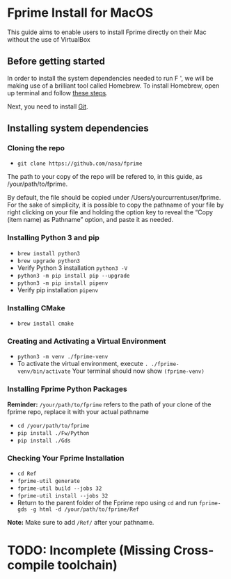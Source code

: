 # Fprime Install for MacOS

This guide aims to enable users to install Fprime directly on their Mac without the use of VirtualBox

## Before getting started

In order to install the system dependencies needed to run F ', we will be making use of a brilliant tool called Homebrew. To install Homebrew, open up terminal and follow [these steps](https://docs.laurentlao.com/#/mac/setting-mac-terminal?id=installing-brew).


Next, you need to install [Git](https://docs.laurentlao.com/#/mac/setting-mac-terminal?id=installing-git).

## Installing system dependencies

### Cloning the repo

* `git clone https://github.com/nasa/fprime`

The path to your copy of the repo will be refered to, in this guide, as /your/path/to/fprime. 

By default, the file should be copied under /Users/yourcurrentuser/fprime. For the sake of simplicity, it is possible to copy the pathname of your file by right clicking on your file and holding the option key to reveal the “Copy (item name) as Pathname” option, and paste it as needed.


### Installing Python 3 and pip

* `brew install python3`
* `brew upgrade python3`
* Verify Python 3 installation `python3 -V`
* `python3 -m pip install pip --upgrade`
* `python3 -m pip install pipenv`
* Verify pip installation `pipenv`


### Installing CMake

* `brew install cmake`

### Creating and Activating a Virtual Environment
* `python3 -m venv ./fprime-venv`
* To activate the virtual environment, execute  `. ./fprime-venv/bin/activate` Your terminal should now show `(fprime-venv)`

### Installing Fprime Python Packages

**Reminder:** `/your/path/to/fprime` refers to the path of your clone of the fprime repo, replace it with your actual pathname

* `cd /your/path/to/fprime`
* `pip install ./Fw/Python`
* `pip install ./Gds`

### Checking Your Fprime Installation

* `cd Ref`
* `fprime-util generate`
* `fprime-util build --jobs 32`
* `fprime-util install --jobs 32`
* Return to the parent folder of the Fprime repo using `cd` and run `fprime-gds -g html -d /your/path/to/fprime/Ref`

**Note:** Make sure to add `/Ref/` after your pathname.

# TODO: Incomplete (Missing Cross-compile toolchain)

